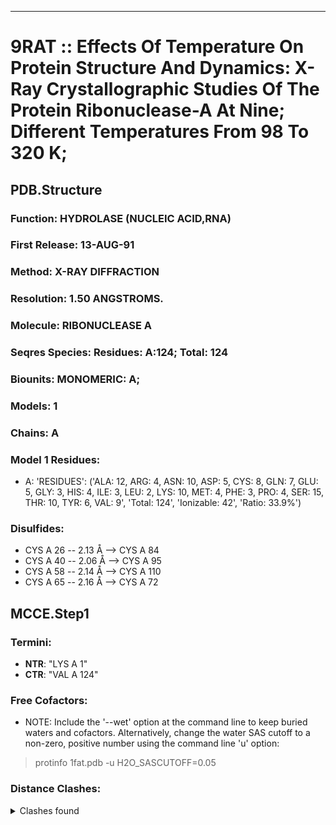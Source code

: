 ---
# 9RAT :: Effects Of Temperature On Protein Structure And Dynamics: X-Ray Crystallographic Studies Of The Protein Ribonuclease-A At Nine; Different Temperatures From 98 To 320 K;
## PDB.Structure
### Function: HYDROLASE (NUCLEIC ACID,RNA)
### First Release: 13-AUG-91
### Method: X-RAY DIFFRACTION
### Resolution: 1.50 ANGSTROMS.
### Molecule: RIBONUCLEASE A
### Seqres Species: Residues: A:124; Total: 124
### Biounits: MONOMERIC: A;
### Models: 1
### Chains: A
### Model 1 Residues:
  - A:
 'RESIDUES': ('ALA: 12, ARG: 4, ASN: 10, ASP: 5, CYS: 8, GLN: 7, GLU: 5, GLY: 3, HIS: 4, ILE: 3, LEU: 2, LYS: 10, MET: 4, PHE: 3, PRO: 4, SER: 15, THR: 10, TYR: 6, VAL: 9', 'Total: 124', 'Ionizable: 42',
              'Ratio: 33.9%')

### Disulfides:
  - CYS A  26 -- 2.13 Å --> CYS A  84
  - CYS A  40 -- 2.06 Å --> CYS A  95
  - CYS A  58 -- 2.14 Å --> CYS A 110
  - CYS A  65 -- 2.16 Å --> CYS A  72

## MCCE.Step1
### Termini:
 - <strong>NTR</strong>: "LYS A   1"
 - <strong>CTR</strong>: "VAL A 124"

### Free Cofactors:
  - NOTE: Include the '--wet' option at the command line to keep buried waters and cofactors. Alternatively, change the water SAS cutoff to a non-zero, positive number using the command line 'u' option:
  > protinfo 1fat.pdb -u H2O_SASCUTOFF=0.05

### Distance Clashes:
<details><summary>Clashes found</summary>

- d= 1.52: " CA  NTR A   1" to " CB  LYS A   1"

</details>

